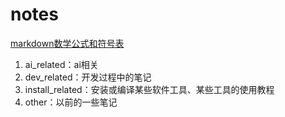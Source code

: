
# notes
[markdown数学公式和符号表](https://zhuanlan.zhihu.com/p/450465546)

1. ai_related：ai相关
2. dev_related：开发过程中的笔记
3. install_related：安装或编译某些软件工具、某些工具的使用教程
4. other：以前的一些笔记
